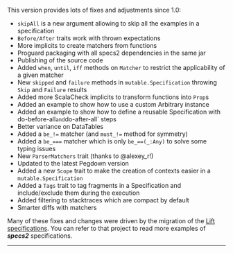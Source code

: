 This version provides lots of fixes and adjustments since 1.0:

 * `skipAll` is a new argument allowing to skip all the examples in a specification
 * `Before/After` traits work with thrown expectations
 * More implicits to create matchers from functions
 * Proguard packaging with all specs2 dependencies in the same jar
 * Publishing of the source code
 * Added `when`, `until`, `iff` methods on `Matcher` to restrict the applicability of a given matcher
 * New `skipped` and `failure` methods in `mutable.Specification` throwing `Skip` and `Failure` results
 * Added more ScalaCheck implicits to transform functions into `Prop`s
 * Added an example to show how to use a custom Arbitrary instance
 * Added an example to show how to define a reusable Specification with do-before-all` and `do-after-all` steps
 * Better variance on DataTables
 * Added a `be_!=` matcher (and `must_!=` method for symmetry)
 * Added a `be_===` matcher which is only `be_==(_:Any)` to solve some typing issues
 * New `ParserMatchers` trait (thanks to @alexey_r!)
 * Updated to the latest Pegdown version
 * Added a new `Scope` trait to make the creation of contexts easier in a `mutable.Specification`
 * Added a `Tags` trait to tag fragments in a Specification and include/exclude them during the execution 
 * Added filtering to stacktraces which are compact by default
 * Smarter diffs with matchers
 
Many of these fixes and changes were driven by the migration of the [Lift specifications](https://github.com/etorreborre/framework/tree/eto-wip-specs2). You can refer to that project to read more examples of ***specs2*** specifications.
 
------ 
